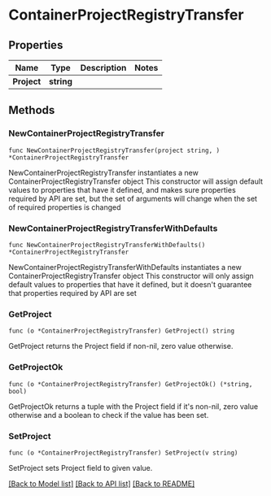 # ContainerProjectRegistryTransfer

## Properties

Name | Type | Description | Notes
------------ | ------------- | ------------- | -------------
**Project** | **string** |  | 

## Methods

### NewContainerProjectRegistryTransfer

`func NewContainerProjectRegistryTransfer(project string, ) *ContainerProjectRegistryTransfer`

NewContainerProjectRegistryTransfer instantiates a new ContainerProjectRegistryTransfer object
This constructor will assign default values to properties that have it defined,
and makes sure properties required by API are set, but the set of arguments
will change when the set of required properties is changed

### NewContainerProjectRegistryTransferWithDefaults

`func NewContainerProjectRegistryTransferWithDefaults() *ContainerProjectRegistryTransfer`

NewContainerProjectRegistryTransferWithDefaults instantiates a new ContainerProjectRegistryTransfer object
This constructor will only assign default values to properties that have it defined,
but it doesn't guarantee that properties required by API are set

### GetProject

`func (o *ContainerProjectRegistryTransfer) GetProject() string`

GetProject returns the Project field if non-nil, zero value otherwise.

### GetProjectOk

`func (o *ContainerProjectRegistryTransfer) GetProjectOk() (*string, bool)`

GetProjectOk returns a tuple with the Project field if it's non-nil, zero value otherwise
and a boolean to check if the value has been set.

### SetProject

`func (o *ContainerProjectRegistryTransfer) SetProject(v string)`

SetProject sets Project field to given value.



[[Back to Model list]](../README.md#documentation-for-models) [[Back to API list]](../README.md#documentation-for-api-endpoints) [[Back to README]](../README.md)


